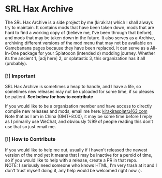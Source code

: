 # SRL Hax Archive
The SRL Hax Archive is a side project by me (kirakira) which I shall always try to maintain. It contains mods that have been taken down, mods that are hard to find a working copy of (believe me, I've been through that before), and mods that may be taken down in the future. It also serves as a Archive, archiving different versions of the mod menu that may not be available on Gamebanana pages because they have been replaced. It can serve as a All-In-One package for your Splatooon (intended o) modding journey. Whether its the ancient 1, [adj here] 2, or splatastic 3, this organization has it all (probably).
### [!] Important
SRL Hax Archive is sometimes a heap to handle, and I have a life, so sometimes new releases may not be uploaded for some time, if so pleases be patient. **See below for how to contribute**  

If you would like to be a organization member and have access to directly compile new releases and mods, email me here: kirakirasplat@163.com  
Note that as I am in China (GMT+8:00), it may be some time before I reply as I primarily use WeChat, and obviously %99 of people reading this don't use that so just email me.
### [!] How to Contribute
If you would like to help me out, usually if I haven't released the newest version of the mod yet it means that I may be inactive for a peroid of time, so if you would like to help with a release, create a PR in that repo.  
NOTE: I seriously need someone who knows HTML, I'm very trash at it and I don't trust myself doing it, any help would be welcomed right now :).
